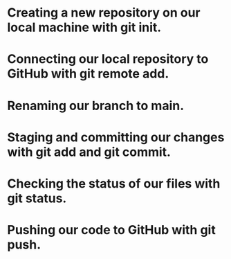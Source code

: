# Creating a new repository on our local machine with **git init**.
# Connecting our local repository to GitHub with git remote add.
# Renaming our branch to main.
# Staging and committing our changes with git add and git commit.
# Checking the status of our files with git status.
# Pushing our code to GitHub with git push.
